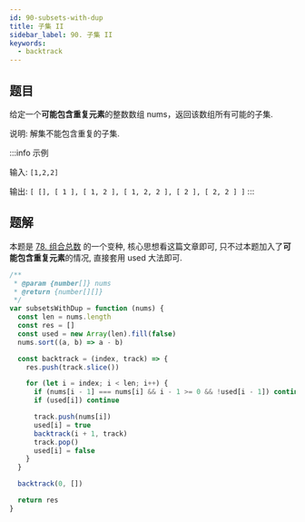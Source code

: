 ```yaml
---
id: 90-subsets-with-dup
title: 子集 II
sidebar_label: 90. 子集 II
keywords:
  - backtrack
---
```


## 题目

给定一个**可能包含重复元素**的整数数组 nums，返回该数组所有可能的子集.

说明: 解集不能包含重复的子集.

:::info 示例

输入: `[1,2,2]`

输出: `[ [], [ 1 ], [ 1, 2 ], [ 1, 2, 2 ], [ 2 ], [ 2, 2 ] ]`
:::

## 题解

本题是 [78. 组合总数](/leetcode/medium/78-subsets) 的一个变种, 核心思想看这篇文章即可, 只不过本题加入了**可能包含重复元素**的情况, 直接套用 used 大法即可.

```js
/**
 * @param {number[]} nums
 * @return {number[][]}
 */
var subsetsWithDup = function (nums) {
  const len = nums.length
  const res = []
  const used = new Array(len).fill(false)
  nums.sort((a, b) => a - b)

  const backtrack = (index, track) => {
    res.push(track.slice())

    for (let i = index; i < len; i++) {
      if (nums[i - 1] === nums[i] && i - 1 >= 0 && !used[i - 1]) continue
      if (used[i]) continue

      track.push(nums[i])
      used[i] = true
      backtrack(i + 1, track)
      track.pop()
      used[i] = false
    }
  }

  backtrack(0, [])

  return res
}
```

